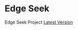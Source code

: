# Edge Seek

Edge Seek Project
[Latest Version](https://github.com/LSafer/edgeseek/releases/latest)
